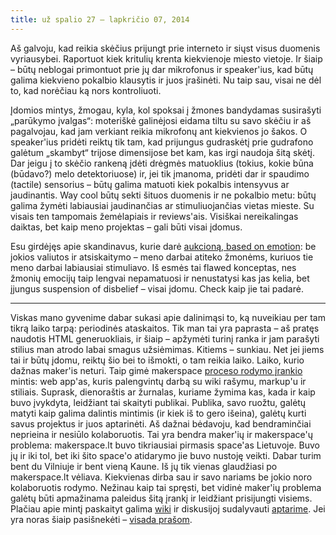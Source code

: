 ```yaml
---
title: už spalio 27 – lapkričio 07, 2014
---
```


Aš galvoju, kad reikia skėčius prijungt prie interneto ir siųst visus duomenis 
vyriausybei. Raportuot kiek kritulių krenta kiekvienoje miesto vietoje. Ir 
šiaip – būtų neblogai primontuot prie jų dar mikrofonus ir speaker'ius, kad 
būtų galima kiekvieno pokalbio klausytis ir juos įrašinėti. Nu taip sau, 
visai ne dėl to, kad norėčiau ką nors kontroliuoti.

Įdomios mintys, žmogau, kyla, kol spoksai į žmones bandydamas susirašyti 
„parūkymo įvalgas“: moteriškė galinėjosi eidama tiltu su savo skėčiu ir aš 
pagalvojau, kad jam verkiant reikia mikrofonų ant kiekvienos jo šakos. 
O speaker'ius pridėti reiktų tik tam, kad prijungus gudraskėtį prie gudrafono 
galėtum „skambyt“ trijose dimensijose bet kam, kas irgi naudoja šitą skėtį. 
Dar jeigu į to skėčio rankeną įdėti drėgmės matuoklius (tokius, kokie būna 
(būdavo?) melo detektoriuose) ir, jei tik įmanoma, pridėti dar ir spaudimo 
(tactile) sensorius – būtų galima matuoti kiek pokalbis intensyvus ar 
jaudinantis. Way cool būtų sekti šituos duomenis ir ne pokalbio metu: būtų 
galima žymėti labiausiai jaudinančias ar stimuliuojančias vietas mieste. 
Su visais ten tampomais žemėlapiais ir reviews'ais. Visiškai nereikalingas 
daiktas, bet kaip meno projektas – gali būti visai įdomus.

Esu girdėjęs apie skandinavus, kurie darė [aukcioną, based on 
emotion][kostaboda]: be jokios valiutos ir atsiskaitymo – meno darbai 
atiteko žmonėms, kuriuos tie meno darbai labiausiai stimuliavo. Iš esmės tai 
flawed konceptas, nes žmonių emocijų taip lengvai nepamatuosi ir nenustatysi 
kas jas kelia, bet įjungus suspension of disbelief – visai įdomu. Check kaip 
jie tai padarė.

[kostaboda]: http://auctionbasedonemotions.com/en/

* * *

Viskas mano gyvenime dabar sukasi apie dalinimąsi to, ką nuveikiau per 
tam tikrą laiko tarpą: periodinės ataskaitos. Tik man tai yra paprasta – aš 
pratęs naudotis HTML generuokliais, ir šiaip – apžymėti turinį ranka ir jam 
parašyti stilius man atrodo labai smagus užsiėmimas. Kitiems – sunkiau. Net 
jei jiems tai ir būtų įdomu, reiktų šio bei to išmokti, o tam reikia laiko. 
Laiko, kurio dažnas maker'is neturi. Taip gimė makerspace [proceso rodymo 
įrankio][sandėlis] mintis: web app'as, kuris palengvintų darbą su wiki 
rašymu, markup'u ir stiliais. Suprask, dienoraštis ar žurnalas, kuriame 
žymima kas, kada ir kaip buvo įvykdyta, leidžiant tai skaityti publikai. 
Publika, savo ruožtu, galėtų matyti kaip galima dalintis mintimis (ir kiek 
iš to gero išeina), galėtų kurti savus projektus ir juos aptarinėti. Aš 
dažnai bėdavoju, kad bendraminčiai neprieina ir nesiūlo kolaboruotis. Tai 
yra bendra maker'ių ir makerspace'ų problema: makerspace.lt buvo tikriausiai 
pirmasis space'as Lietuvoje. Buvo jų ir iki tol, bet iki šito space'o 
atidarymo jie buvo nustoję veikti. Dabar turim bent du Vilniuje ir bent 
vieną Kaune. Iš jų tik vienas glaudžiasi po makerspace.lt vėliava. 
Kiekvienas dirba sau ir savo nariams be jokio noro kolaboruotis rodymo. 
Nežinau kaip tai spręsti, bet vidinė maker'ių problema galėtų būti 
apmažinama paleidus šitą įrankį ir leidžiant prisijungti visiems. Plačiau 
apie mintį paskaityt galima [wiki][sandėlis] ir diskusijoj sudalyvauti 
[aptarime][issues]. Jei yra noras šiaip pasišnekėti – [visada prašom][freenode].

[sandėlis]: https://github.com/makerspacelt/sandelis/wiki
[issues]: https://github.com/makerspacelt/sandelis/issues
[freenode]: irc://chat.freenode.net/#kaunas-makerspace
